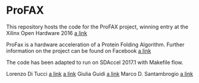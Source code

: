 # ProFAX
This repository hosts the code for the ProFAX project, winning entry at the Xilinx Open Hardware 2016 [a link](http://www.openhw.eu/2016-finalists.html)

ProFax is a hardware acceleration of a Protein Folding Algorithm. Further information on the project can be found on Facebook [a link](https://www.facebook.com/profaxnecstlab/)

The code has been adapted to run on SDAccel 2017.1 with Makefile flow.


Lorenzo Di Tucci [a link](http://www.lorenzoditucci.com) [a link](https://www.linkedin.com/in/lorenzoditucci)
Giulia Guidi [a link](https://www.linkedin.com/in/giulia-guidi-376522b0)
Marco D. Santambrogio [a link](https://www.linkedin.com/in/santambr)
